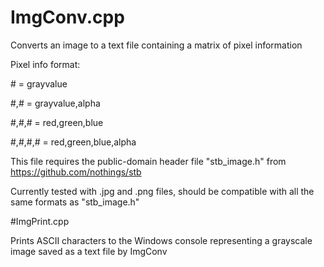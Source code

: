 # ImgConv.cpp

Converts an image to a text file containing a matrix of pixel information

Pixel info format:

\#		= grayvalue

#,#		= grayvalue,alpha

#,#,#	= red,green,blue

#,#,#,# = red,green,blue,alpha

This file requires the public-domain header file "stb_image.h" from https://github.com/nothings/stb

Currently tested with .jpg and .png files, should be compatible with all the same formats as "stb_image.h"

#ImgPrint.cpp

Prints ASCII characters to the Windows console representing a grayscale image saved as a text file by ImgConv
